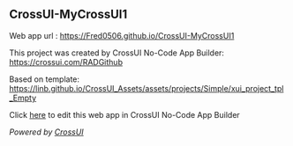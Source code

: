 ## CrossUI-MyCrossUI1
Web app url : https://Fred0506.github.io/CrossUI-MyCrossUI1

This project was created by CrossUI No-Code App Builder: https://crossui.com/RADGithub

Based on template: https://linb.github.io/CrossUI_Assets/assets/projects/Simple/xui_project_tpl_Empty

Click [here](https://crossui.com/RADGithub/#!from=github&owner=Fred0506&repo=CrossUI-MyCrossUI1) to edit this web app in CrossUI No-Code App Builder

<i>Powered by [CrossUI](https://crossui.com)</i>
